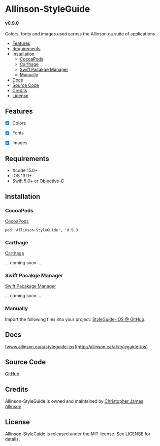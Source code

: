 
# Allinson-StyleGuide

#### v0.9.0

Colors, fonts and images used across the Allinson.ca suite of applications

- [Features](#features)
- [Requirements](#requirements)
- [Installation](#installation)
    - [CocoaPods](#cocoapods)
    - [Carthage](#carthage)
    - [Swift Pacakge Manager](#swift-pacakge-manager)
    - [Manually](#manually)
- [Docs](#docs)
- [Source Code](#source-code)
- [Credits](#credits)
- [License](#license)


## Features

- [x] Colors
- [x] Fonts
- [x] Images


## Requirements

- Xcode 15.0+
- iOS 13.0+
- Swift 5.0+ or Objective-C


## Installation

### CocoaPods

[CocoaPods](http://cocoapods.org)

`pod 'Allinson-StyleGuide', '0.9.0'`

### Carthage

[Carthage](https://github.com/Carthage/Carthage)

... coming soon ...

### Swift Pacakge Manager

[Swift Pacakage Manager](https://swift.org/package-manager/)

... coming soon ...

### Manually

Import the following files into your project: [StyleGuide-iOS @ GitHub](https://github.com/ChrisAllinson/StyleGuide-iOS/tree/0.9.0/StyleGuide-iOS/StyleGuide).


## Docs

[www.allinson.ca/a/styleguide-ios](http://allinson.ca/a/styleguide-ios)


## Source Code

[GitHub](https://github.com/ChrisAllinson/StyleGuide-iOS/tree/0.9.0/StyleGuide-iOS/StyleGuide)


## Credits

Allinson-StyleGuide is owned and maintained by [Christopher James Allinson](http://www.allinson.ca).


## License

Allinson-StyleGuide is released under the MIT license. See LICENSE for details.

